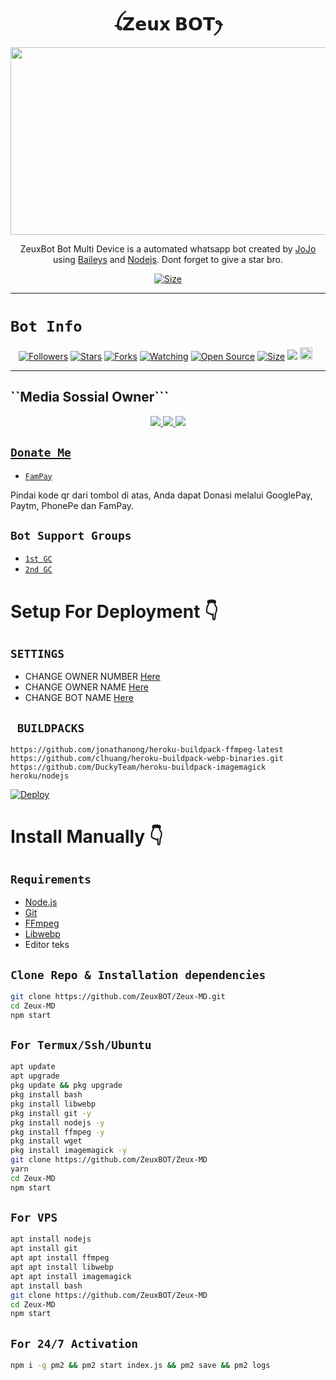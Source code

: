 <h1 align="center">ꪶ𝗭𝗲𝘂𝘅 𝗕𝗢𝗧ꫂ<br></h1>
<p align="center">
  <img src="https://telegra.ph/file/2a1c9223b79b566eb0c04.jpg" width="540" height="300" />
</p>

<p align="center">
ZeuxBot Bot Multi Device is a automated whatsapp bot created by <a href="https://github.com/ZeuxBOT" target="_blank">JoJo</a> using <a href="https://github.com/adiwajshing/Baileys" target="_blank">Baileys</a> and <a href="https://github.com/nodejs" target="_blank">Nodejs</a>. Dont forget to give a star bro.
</p>

<p align="center">
<a href="https://youtu.be/imFIX-Wrt3s"><img title="Size" src="https://img.shields.io/badge/Tutorial-Video-green"></a>
</p>

------

# ```Bot Info```
<p align="center">
<a href="https://github.com/ZeuxBOT/followers"><img title="Followers" src="https://img.shields.io/github/followers/ZeuxBOT?color=red&style=flat-square"></a>
<a href="https://github.com/ZeuxBOT/Zeux-MD/stargazers/"><img title="Stars" src="https://img.shields.io/github/stars/ZeuxBOT/Zeux-MD?color=blue&style=flat-square"></a>
<a href="https://github.com/ZeuxBOT/Zeux-MD/network/members"><img title="Forks" src="https://img.shields.io/github/forks/ZeuxBOT/Zeux-MD?color=red&style=flat-square"></a>
<a href="https://github.com/ZeuxBOT/Zeux-MD/watchers"><img title="Watching" src="https://img.shields.io/github/watchers/ZeuxBOT/Zeux-MD?label=Watchers&color=blue&style=flat-square"></a>
<a href="https://github.com/ZeuxBOT/Zeux-MD"><img title="Open Source" src="https://img.shields.io/badge/Author-Jojo%20Xyz%20㊋.-red?v=103"></a>
<a href="https://github.com/ZeuxBOT/Zeux-MD2/"><img title="Size" src="https://img.shields.io/github/repo-size/ZeuxBOT/Zeux-MD?style=flat-square&color=green"></a>
<a href="https://hits.seeyoufarm.com"><img src="https://hits.seeyoufarm.com/api/count/incr/badge.svg?url=https%3A%2F%2Fgithub.com%2FJoJo Xyz%2FZeux-MD&count_bg=%2379C83D&title_bg=%23555555&icon=probot.svg&icon_color=%2300FF6D&title=hits&edge_flat=false"/></a>
<a href="https://github.com/ZeuxBOT/Zeux-MD/graphs/commit-activity"><img height="20" src="https://img.shields.io/badge/Maintained%3F-yes-green.svg"></a>&nbsp;&nbsp;
</p>
<p align='center'>
    </p>

-------

## ``Media Sossial Owner```
<p align="center">
<a href="https://wa.me/6285951725163"><img src="https://img.shields.io/badge/Contact JoJo-25D366?style=for-the-badge&logo=whatsapp&logoColor=white" />
<a href="https://chat.whatsapp.com/HUwqt5AqRrr5iLneTxVO1I"><img src="https://img.shields.io/badge/Join Official GC-25D366?style=for-the-badge&logo=whatsapp&logoColor=white" />
<a href="https://youtube.com/channel/UCvAo9TZ0Pw9vrJ_0WYRyO3A"><img src="https://img.shields.io/badge/Subscribe Jojo Xyz-ff0000?style=for-the-badge&logo=youtube&logoColor=ff000000&link=https://www.youtube.com/c/ZeuxBOT Xyz" /><br>
</p>

## ```Donate Me```

- [`FamPay`](https://telegra.ph/file/69933531032d509ff9e54.jpg)

<p align="left">
Pindai kode qr dari tombol di atas, Anda dapat Donasi melalui GooglePay, Paytm, PhonePe dan FamPay.
</p>

## ```Bot Support Groups```

- [`1st GC`](https://chat.whatsapp.com/HUwqt5AqRrr5iLneTxVO1I)
- [`2nd GC`](https://chat.whatsapp.com/HUwqt5AqRrr5iLneTxVO1I)

# Setup For Deployment 👇

## `SETTINGS`

- CHANGE OWNER NUMBER [Here](https://github.com/ZeuxBOT/Zeux-MD/blob/master/config/config.json#L26)
- CHANGE OWNER NAME [Here](https://github.com/ZeuxBOT/Zeux-MD/blob/master/config/config.json#L37)
- CHANGE BOT NAME [Here](https://github.com/ZeuxBOT/Zeux-MD/blob/master/config/config.json#L28)

## ` BUILDPACKS`

```
https://github.com/jonathanong/heroku-buildpack-ffmpeg-latest
https://github.com/clhuang/heroku-buildpack-webp-binaries.git
https://github.com/DuckyTeam/heroku-buildpack-imagemagick
heroku/nodejs
```

[![Deploy](https://www.herokucdn.com/deploy/button.svg)](https://heroku.com/deploy?template=https://github.com/ZeuxBOT/Zeux-MD/)

# Install Manually 👇
## `Requirements`
* [Node.js](https://nodejs.org/en/)
* [Git](https://git-scm.com/downloads)
* [FFmpeg](https://github.com/BtbN/FFmpeg-Builds/releases/download/autobuild-2020-12-08-13-03/ffmpeg-n4.3.1-26-gca55240b8c-win64-gpl-4.3.zip)
* [Libwebp](https://developers.google.com/speed/webp/download)
* Editor teks
## `Clone Repo & Installation dependencies`
```bash
git clone https://github.com/ZeuxBOT/Zeux-MD.git
cd Zeux-MD
npm start
```
## `For Termux/Ssh/Ubuntu`
```bash
apt update
apt upgrade
pkg update && pkg upgrade
pkg install bash
pkg install libwebp
pkg install git -y
pkg install nodejs -y 
pkg install ffmpeg -y 
pkg install wget
pkg install imagemagick -y
git clone https://github.com/ZeuxBOT/Zeux-MD
yarn
cd Zeux-MD
npm start
```
## `For VPS`
```bash
apt install nodejs 
apt install git 
apt apt install ffmpeg 
apt apt install libwebp 
apt apt install imagemagick
apt install bash
git clone https://github.com/ZeuxBOT/Zeux-MD
cd Zeux-MD
npm start
```
## `For 24/7 Activation`
```bash
npm i -g pm2 && pm2 start index.js && pm2 save && pm2 logs
```
